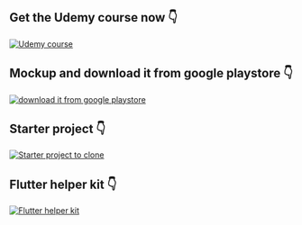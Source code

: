 
## Get the Udemy course now 👇

[![Udemy course](https://www.pipelinersales.com/wp-content/uploads/2019/06/large-udemy.jpg)](https://www.udemy.com/course/flutter-with-firebase-build-an-e-commerce-app-from-scratch/#reviews "Udemy course - Click to View!")


## Mockup and download it from google playstore 👇

[![download it from google playstore](https://user-images.githubusercontent.com/38382273/121786767-b676bf80-cbca-11eb-8ebb-604d79d6af84.png)](https://play.google.com/store/apps/details?id=com.hadik3n.shop_app&hl=en&gl=US "download it from google playstore - Click to View!")

## Starter project 👇


[![Starter project to clone](https://1000logos.net/wp-content/uploads/2021/05/GitHub-logo.png)](https://github.com/hadikachmar3/Udemy_Store_app_start/tree/master "Starter project to clone - Click to View!")

## Flutter helper kit 👇

[![Flutter helper kit](https://user-images.githubusercontent.com/38382273/124526411-624aae00-de0b-11eb-9637-ae1183c83b49.jpg)](https://play.google.com/store/apps/details?id=com.hadik.flutterer&hl=en&gl=US "Flutter helper kit - Click to View!")
















